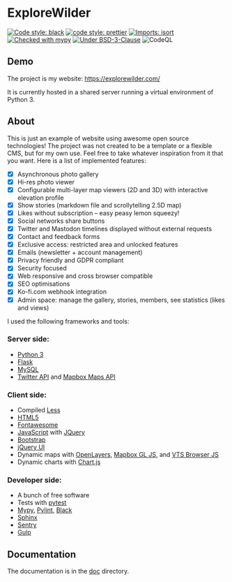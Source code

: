 # ExploreWilder

[![Code style: black](https://img.shields.io/badge/code%20style-black-000000.svg)](https://github.com/psf/black) [![code style: prettier](https://img.shields.io/badge/code_style-prettier-ff69b4.svg)](https://github.com/prettier/prettier) [![Imports: isort](https://img.shields.io/badge/%20imports-isort-%231674b1?style=flat&labelColor=ef8336)](https://pycqa.github.io/isort/) [![Checked with mypy](https://camo.githubusercontent.com/34b3a249cd6502d0a521ab2f42c8830b7cfd03fa/687474703a2f2f7777772e6d7970792d6c616e672e6f72672f7374617469632f6d7970795f62616467652e737667)](https://mypy.readthedocs.io/en/stable/introduction.html "Mypy is an optional static type checker for Python") [![Under BSD-3-Clause](https://img.shields.io/github/license/explorewilder/mainwebsite)](https://github.com/ExploreWilder/MainWebsite/blob/master/LICENCE.md) ![CodeQL](https://github.com/ExploreWilder/MainWebsite/workflows/CodeQL/badge.svg)

## Demo

The project is my website: https://explorewilder.com/

It is currently hosted in a shared server running a virtual environment of Python 3.

## About

This is just an example of website using awesome open source technologies! The project was not created to be a template or a flexible CMS, but for my own use. Feel free to take whatever inspiration from it that you want. Here is a list of implemented features:

- [x] Asynchronous photo gallery
- [x] Hi-res photo viewer
- [x] Configurable multi-layer map viewers (2D and 3D) with interactive elevation profile
- [x] Show stories (markdown file and scrollytelling 2.5D map)
- [x] Likes without subscription – easy peasy lemon squeezy!
- [x] Social networks share buttons
- [x] Twitter and Mastodon timelines displayed without external requests
- [x] Contact and feedback forms
- [x] Exclusive access: restricted area and unlocked features
- [x] Emails (newsletter + account management)
- [x] Privacy friendly and GDPR compliant
- [x] Security focused
- [x] Web responsive and cross browser compatible
- [x] SEO optimisations
- [x] Ko-fi.com webhook integration
- [x] Admin space: manage the gallery, stories, members, see statistics (likes and views)

I used the following frameworks and tools:

### Server side:

* [Python 3](https://www.python.org/)
* [Flask](https://palletsprojects.com/p/flask/)
* [MySQL](https://www.mysql.com/)
* [Twitter API](https://developer.twitter.com/en) and [Mapbox Maps API](https://docs.mapbox.com/api/maps/)

### Client side:

* Compiled [Less](http://lesscss.org/)
* [HTML5](https://en.wikipedia.org/wiki/HTML5)
* [Fontawesome](https://fontawesome.com/)
* [JavaScript](https://en.wikipedia.org/wiki/JavaScript) with [JQuery](https://jquery.com/)
* [Bootstrap](https://getbootstrap.com/)
* [jQuery UI](https://jqueryui.com/)
* Dynamic maps with [OpenLayers](https://openlayers.org/), [Mapbox GL JS](https://docs.mapbox.com/mapbox-gl-js/overview/), and [VTS Browser JS](https://github.com/melowntech/vts-browser-js)
* Dynamic charts with [Chart.js](https://www.chartjs.org)

### Developer side:

* A bunch of free software
* Tests with [pytest](https://docs.pytest.org/en/latest/)
* [Mypy](https://mypy.readthedocs.io/en/stable/introduction.html "Mypy is an optional static type checker for Python"), [Pylint](https://pylint.pycqa.org/en/latest/intro.html "Pylint is a tool that checks for errors in Python code"), [Black](https://github.com/psf/black "Black is the uncompromising Python code formatter")
* [Sphinx](http://www.sphinx-doc.org/en/master/)
* [Sentry](https://sentry.io/)
* [Gulp](https://gulpjs.com/)

## Documentation

The documentation is in the [doc](doc/) directory.

